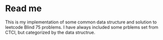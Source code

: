 # Read me

This is my implementation of some common data structure and solution to leetcode Blind 75 problems. I have always included some prblems set from CTCI, but categorized by the data structrue.
